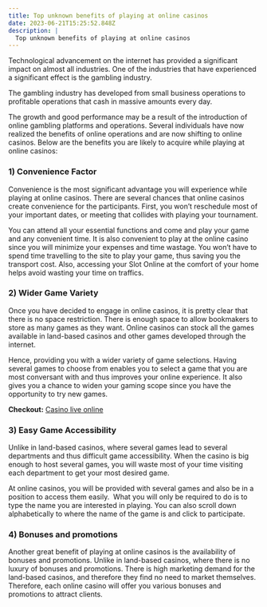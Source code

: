 ```yaml
---
title: Top unknown benefits of playing at online casinos
date: 2023-06-21T15:25:52.848Z
description: |
  Top unknown benefits of playing at online casinos
---
```

Technological advancement on the internet has provided a significant impact on almost all industries. One of the industries that have experienced a significant effect is the gambling industry.

The gambling industry has developed from small business operations to profitable operations that cash in massive amounts every day.

The growth and good performance may be a result of the introduction of online gambling platforms and operations. Several individuals have now realized the benefits of online operations and are now shifting to online casinos. Below are the benefits you are likely to acquire while playing at online casinos:

### **1) Convenience Factor**

Convenience is the most significant advantage you will experience while playing at online casinos. There are several chances that online casinos create convenience for the participants. First, you won’t reschedule most of your important dates, or meeting that collides with playing your tournament.

You can attend all your essential functions and come and play your game and any convenient time. It is also convenient to play at the online casino since you will minimize your expenses and time wastage. You won’t have to spend time travelling to the site to play your game, thus saving you the transport cost. Also, accessing your Slot Online at the comfort of your home helps avoid wasting your time on traffics.

### **2) Wider Game Variety**

Once you have decided to engage in online casinos, it is pretty clear that there is no space restriction. There is enough space to allow bookmakers to store as many games as they want. Online casinos can stock all the games available in land-based casinos and other games developed through the internet.

Hence, providing you with a wider variety of game selections. Having several games to choose from enables you to select a game that you are most conversant with and thus improves your online experience. It also gives you a chance to widen your gaming scope since you have the opportunity to try new games.

**Checkout:** [Casino live online](https://royalreelsbonuses.com/)

### **3) Easy Game Accessibility**

Unlike in land-based casinos, where several games lead to several departments and thus difficult game accessibility. When the casino is big enough to host several games, you will waste most of your time visiting each department to get your most desired game.

At online casinos, you will be provided with several games and also be in a position to access them easily.  What you will only be required to do is to type the name you are interested in playing. You can also scroll down alphabetically to where the name of the game is and click to participate.

### **4) Bonuses and promotions**

Another great benefit of playing at online casinos is the availability of bonuses and promotions. Unlike in land-based casinos, where there is no luxury of bonuses and promotions. There is high marketing demand for the land-based casinos, and therefore they find no need to market themselves. Therefore, each online casino will offer you various bonuses and promotions to attract clients.